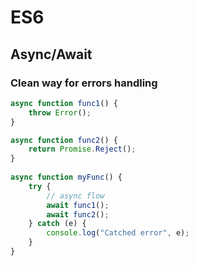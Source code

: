 # ES6


## Async/Await

### Clean way for errors handling

```typescript
async function func1() {
    throw Error();
}

async function func2() {
    return Promise.Reject();
}
    
async function myFunc() {
    try {
        // async flow
        await func1();
        await func2();
    } catch (e) {
        console.log("Catched error", e); 
    }
}
```